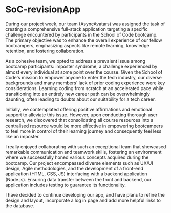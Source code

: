 # SoC-revisionApp

During our project week, our team (AsyncAvatars) was assigned the task of creating a comprehensive full-stack application targeting a specific challenge encountered by participants in the School of Code bootcamp. The primary objective was to enhance the overall experience of our fellow bootcampers, emphasizing aspects like remote learning, knowledge retention, and fostering collaboration.

As a cohesive team, we opted to address a prevalent issue among bootcamp participants: imposter syndrome, a challenge experienced by almost every individual at some point over the course. Given the School of Code's mission to empower anyone to enter the tech industry, our diverse backgrounds and many members' lack of prior coding experience were key considerations. Learning coding from scratch at an accelerated pace while transitioning into an entirely new career path can be overwhelmingly daunting, often leading to doubts about our suitability for a tech career.

Initially, we contemplated offering positive affirmations and emotional support to alleviate this issue. However, upon conducting thorough user research, we discovered that consolidating all course resources into a centralised resource would be more effective in empowering bootcampers to feel more in control of their learning journey and consequently feel less like an imposter.

I really enjoyed collaborating with such an exceptional team that showcased remarkable communication and teamwork skills, fostering an environment where we successfully honed various concepts acquired during the bootcamp. Our project encompassed diverse elements such as UX/UI design, Agile methodologies, and the development of a front-end application (HTML, CSS, JS) interfacing with a backend application (Node.js). Ensuring data transfer between the front and backend, our application includes testing to guarantee its functionality.

I have decided to continue developing our app, and have plans to refine the design and layout, incorporate a log in page and add more helpful links to the database.